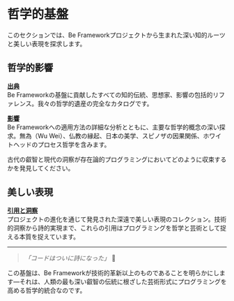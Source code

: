 # 哲学的基盤

このセクションでは、Be Frameworkプロジェクトから生まれた深い知的ルーツと美しい表現を探求します。

## 哲学的影響

**[出典](sources.md)**  
Be Frameworkの基盤に貢献したすべての知的伝統、思想家、影響の包括的リファレンス。我々の哲学的遺産の完全なカタログです。

**[影響](influences.md)**  
Be Frameworkへの適用方法の詳細な分析とともに、主要な哲学的概念の深い探求。無為（Wu Wei）、仏教の縁起、日本の美学、スピノザの因果関係、ホワイトヘッドのプロセス哲学を含みます。

古代の叡智と現代の洞察が存在論的プログラミングにおいてどのように収束するかを発見してください。

## 美しい表現

**[引用と洞察](quotes.md)**  
プロジェクトの進化を通じて発見された深遠で美しい表現のコレクション。技術的洞察から詩的実現まで、これらの引用はプログラミングを哲学と芸術として捉える本質を捉えています。

---

> *「コードはついに詩になった」* 🦋

この基盤は、Be Frameworkが技術的革新以上のものであることを明らかにします—それは、人類の最も深い叡智の伝統に根ざした芸術形式にプログラミングを高める哲学的統合なのです。